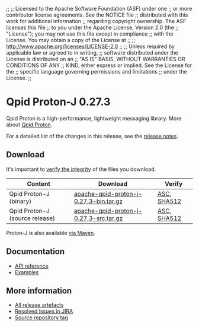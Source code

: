;;
;; Licensed to the Apache Software Foundation (ASF) under one
;; or more contributor license agreements.  See the NOTICE file
;; distributed with this work for additional information
;; regarding copyright ownership.  The ASF licenses this file
;; to you under the Apache License, Version 2.0 (the
;; "License"); you may not use this file except in compliance
;; with the License.  You may obtain a copy of the License at
;;
;;   http://www.apache.org/licenses/LICENSE-2.0
;;
;; Unless required by applicable law or agreed to in writing,
;; software distributed under the License is distributed on an
;; "AS IS" BASIS, WITHOUT WARRANTIES OR CONDITIONS OF ANY
;; KIND, either express or implied.  See the License for the
;; specific language governing permissions and limitations
;; under the License.
;;

# Qpid Proton-J 0.27.3

Qpid Proton is a high-performance, lightweight messaging library. More
about [Qpid Proton]({{site_url}}/proton/index.html).

For a detailed list of the changes in this release, see the [release
notes](release-notes.html).

## Download

It's important to [verify the
integrity]({{site_url}}/download.html#verify-what-you-download) of
the files you download.

| Content | Download | Verify |
|---------|----------|--------|
| Qpid Proton-J (binary) | [apache-qpid-proton-j-0.27.3-bin.tar.gz](http://archive.apache.org/dist/qpid/proton-j/0.27.3/apache-qpid-proton-j-0.27.3-bin.tar.gz) | [ASC](https://archive.apache.org/dist/qpid/proton-j/0.27.3/apache-qpid-proton-j-0.27.3-bin.tar.gz.asc), [SHA512](https://archive.apache.org/dist/qpid/proton-j/0.27.3/apache-qpid-proton-j-0.27.3-bin.tar.gz.sha512) |
| Qpid Proton-J (source release) | [apache-qpid-proton-j-0.27.3-src.tar.gz](http://archive.apache.org/dist/qpid/proton-j/0.27.3/apache-qpid-proton-j-0.27.3-src.tar.gz) | [ASC](https://archive.apache.org/dist/qpid/proton-j/0.27.3/apache-qpid-proton-j-0.27.3-src.tar.gz.asc), [SHA512](https://archive.apache.org/dist/qpid/proton-j/0.27.3/apache-qpid-proton-j-0.27.3-src.tar.gz.sha512) |

Proton-J is also available [via Maven]({{site_url}}/maven.html).

## Documentation


<div class="two-column" markdown="1">

 - [API reference](api/index.html)
 - [Examples](https://github.com/apache/qpid-proton-j/tree/0.27.3/examples)

</div>


## More information

 - [All release artefacts](http://archive.apache.org/dist/qpid/proton-j/0.27.3)
 - [Resolved issues in JIRA](https://issues.apache.org/jira/issues/?jql=project+%3D+PROTON+AND+fixVersion+%3D+%27proton-j-0.27.3%27+AND+resolution+%3D+%27fixed%27+ORDER+BY+priority+DESC)
 - [Source repository tag](https://gitbox.apache.org/repos/asf?p=qpid-proton-j.git;a=tag;h=0.27.3)

<script type="text/javascript">
  _deferredFunctions.push(function() {
      if ("0.27.3" === "{{current_proton_j_release}}") {
          _modifyCurrentReleaseLinks();
      }
  });
</script>